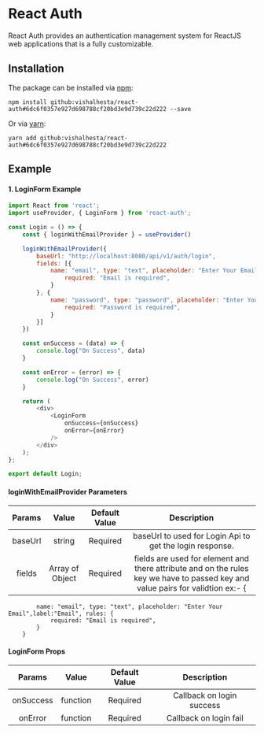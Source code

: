 # React Auth
React Auth provides an authentication management system for ReactJS web applications that is a fully customizable.
## Installation

The package can be installed via [npm](https://github.com/npm/cli):

```
npm install github:vishalhesta/react-auth#6dc6f0357e927d698788cf20bd3e9d739c22d222 --save
```

Or via [yarn](https://github.com/yarnpkg/yarn):

```
yarn add github:vishalhesta/react-auth#6dc6f0357e927d698788cf20bd3e9d739c22d222
```

## Example

#### 1. LoginForm Example

```js
import React from 'react';
import useProvider, { LoginForm } from 'react-auth';

const Login = () => {
	const { loginWithEmailProvider } = useProvider()

	loginWithEmailProvider({
		baseUrl: "http://localhost:8080/api/v1/auth/login",
		fields: [{
			name: "email", type: "text", placeholder: "Enter Your Email",label:"Email", rules: {
				required: "Email is required",
			}
		}, {
			name: "password", type: "password", placeholder: "Enter Your Password",label:"Password", rules: {
				required: "Password is required",
			}
		}]
	})

	const onSuccess = (data) => {
		console.log("On Success", data)
	}

	const onError = (error) => {
		console.log("On Success", error)
	}

	return (
		<div>
			<LoginForm
				onSuccess={onSuccess}
				onError={onError}
			/>
		</div>
	);
};

export default Login;
```

#### loginWithEmailProvider Parameters
|    Params    |     Value           |              Default Value               |          Description           |
|:------------:|:-------------------:|:----------------------------------------:|:------------------------------:|
|     baseUrl  |     string          |               Required                   | baseUrl to used for Login Api to get the login response.
|     fields   |   Array  of Object  |               Required                   | fields are used for element and there attribute and on the rules key we have to passed key and value pairs for validtion  ex:- {
			name: "email", type: "text", placeholder: "Enter Your Email",label:"Email", rules: {
				required: "Email is required",
			}
		}


#### LoginForm Props
|    Params    |     Value           |                Default Value                        |     Description     |
|:------------:|:-------------------:|:---------------------------------------------------:|:-------------------:|
|     onSuccess  |     function        |                Required                           | Callback on login success
|     onError    |     function        |                Required                           | Callback on login fail